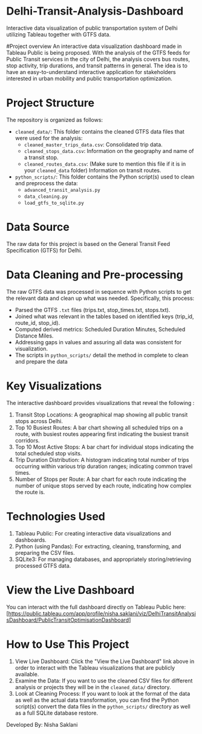 # Delhi-Transit-Analysis-Dashboard
Interactive data visualization of public transportation system of Delhi utilizing Tableau together with GTFS data.

#Project overview
An interactive data visualization dashboard made in Tableau Public is being proposed. With the analysis of the GTFS feeds for Public Transit services in the city of Delhi, the analysis covers bus routes, stop activity, trip durations, and transit patterns in general. The idea is to have an easy-to-understand interactive application for stakeholders interested in urban mobility and public transportation optimization.

# Project Structure
The repository is organized as follows:
* `cleaned_data/`: This folder contains the cleaned GTFS data files that were used for the analysis:
    * `cleaned_master_trips_data.csv`: Consolidated trip data.
    * `cleaned_stops_data.csv`: Information on the geography and name of a transit stop.
    * `cleaned_routes_data.csv`: (Make sure to mention this file if it is in your `cleaned_data` folder) Information on transit routes.
* `python_scripts/`: This folder contains the Python script(s) used to clean and preprocess the data:
    * `advanced_transit_analysis.py`
    * `data_cleaning.py`
    * `load_gtfs_to_sqlite.py`
 
# Data Source
The raw data for this project is based on the General Transit Feed Specification (GTFS) for Delhi.

# Data Cleaning and Pre-processing
The raw GTFS data was processed in sequence with Python scripts to get the relevant data and clean up what was needed. Specifically, this process:
* Parsed the GTFS `.txt` files (trips.txt, stop_times.txt, stops.txt).
* Joined what was relevant in the tables based on identified keys (trip_id, route_id, stop_id).
* Computed derived metrics: Scheduled Duration Minutes, Scheduled Distance Miles.
* Addressing gaps in values and assuring all data was consistent for visualization.
* The scripts in `python_scripts/` detail the method in complete to clean and prepare the data

# Key Visualizations 
The interactive dashboard provides visualizations that reveal the following : 

1. Transit Stop Locations: A geographical map showing all public transit stops across Delhi.
2. Top 10 Busiest Routes: A bar chart showing all scheduled trips on a route, with busiest routes appearing first indicating the busiest transit corridors.
3. Top 10 Most Active Stops: A bar chart for individual stops indicating the total scheduled stop visits. 
4. Trip Duration Distribution: A histogram indicating total number of trips occurring within various trip duration ranges; indicating common travel times. 
5. Number of Stops per Route: A bar chart for each route indicating the number of unique stops served by each route, indicating how complex the route is.

# Technologies Used
1. Tableau Public: For creating interactive data visualizations and dashboards.
2. Python (using Pandas): For extracting, cleaning, transforming, and preparing the CSV files.
3. SQLite3: For managing databases, and appropriately storing/retrieving processed GTFS data.

# View the Live Dashboard
You can interact with the full dashboard directly on Tableau Public here:
[https://public.tableau.com/app/profile/nisha.saklani/viz/DelhiTransitAnalysisDashboard/PublicTransitOptimisationDashboard]

# How to Use This Project
1. View Live Dashboard: Click the "View the Live Dashboard" link above in order to interact with the Tableau visualizations that are publicly available.
2. Examine the Data: If you want to use the cleaned CSV files for different analysis or projects they will be in the `cleaned_data/` directory.
3. Look at Cleaning Process: If you want to look at the format of the data as well as the actual data transformation, you can find the Python script(s) convert the data files in the `python_scripts/` directory as well as a full SQLite database restore.

Developed By:
Nisha Saklani



